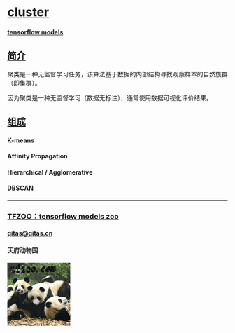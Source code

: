 ﻿# [cluster](https://github.com/tfzoo/cluster) 

#### [tensorflow models](https://github.com/tensorflow/models)

## [简介](https://github.com/tfzoo/cluster/wiki) 

聚类是一种无监督学习任务，该算法基于数据的内部结构寻找观察样本的自然族群（即集群）。

因为聚类是一种无监督学习（数据无标注），通常使用数据可视化评价结果。

## [组成](tfzoo/) 


#### K-means 

#### Affinity Propagation

#### Hierarchical / Agglomerative

#### DBSCAN

---

###  [TFZOO：tensorflow models zoo](http://www.tfzoo.com)
####   qitas@qitas.cn
####   天府动物园
[![sites](tfzoo/tfzoo.png)](http://www.tfzoo.com)